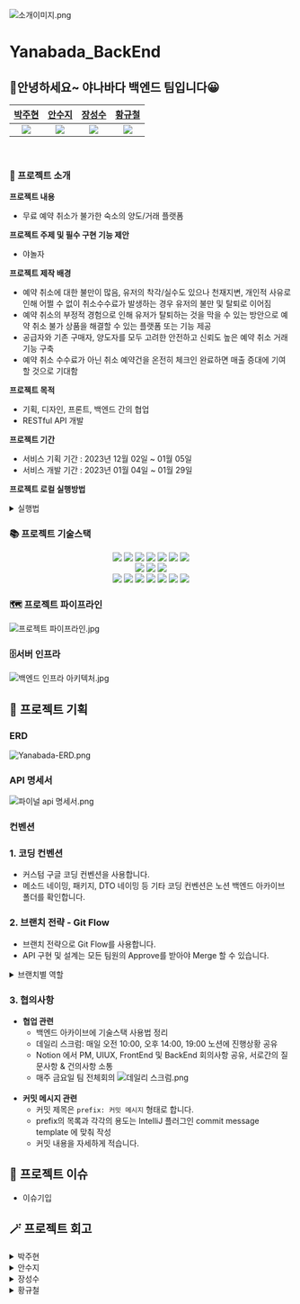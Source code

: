 ﻿![소개이미지.png](image%2F%EC%86%8C%EA%B0%9C%EC%9D%B4%EB%AF%B8%EC%A7%80.png)

# Yanabada_BackEnd
## 👋안녕하세요~ 야나바다 백엔드 팀입니다😀


|    [박주현](https://github.com/Programmer-may)    |       [안수지](https://github.com/deltawing71911)     |         [장성수](https://github.com/tjdtn0219)              |    [황규철](https://github.com/Hwang-Kyu-Cheol)      |
|:----------------------------------------------------------:|:----------------------------------------------------------:|:-----------------------:|:---------------------------------------------------------:|
| ![](https://avatars.githubusercontent.com/u/114227320?v=4) | ![](https://avatars.githubusercontent.com/u/137012201?v=4) | ![](https://avatars.githubusercontent.com/u/76704436?v=4) | ![](https://avatars.githubusercontent.com/u/67046364?v=4) |
<br>

### 🏨 프로젝트 소개
**프로젝트 내용**
 - 무료 예약 취소가 불가한 숙소의 양도/거래 플랫폼

**프로젝트 주제 및 필수 구현 기능 제안**
 - 야놀자

**프로젝트 제작 배경**
- 예약 취소에 대한 불만이 많음, 유저의 착각/실수도 있으나 천재지변, 개인적 사유로 인해 어쩔 수 없이 취소수수료가 발생하는 경우 유저의 불만 및 탈퇴로 이어짐
- 예약 취소의 부정적 경험으로 인해 유저가 탈퇴하는 것을 막을 수 있는 방안으로 예약 취소 불가 상품을 해결할 수 있는 플랫폼 또는 기능 제공
- 공급자와 기존 구매자, 양도자를 모두 고려한 안전하고 신뢰도 높은 예약 취소 거래 기능 구축
- 예약 취소 수수료가 아닌 취소 예약건을 온전히 체크인 완료하면 매출 증대에 기여할 것으로 기대함

**프로젝트 목적**
- 기획, 디자인, 프론트, 백엔드 간의 협업
- RESTful API 개발

**프로젝트 기간**
- 서비스 기획 기간 : 2023년 12월 02일 ~ 01월 05일
- 서비스 개발 기간 : 2023년 01월 04일 ~ 01월 29일

**프로젝트 로컬 실행방법**

<details>
<summary>실행법</summary>

### 로컬 실행환경 셋팅 

```shell
docker run -d -p 6379:6379 --name yanabada_redis redis
```

- 6379 포트로 Redis가 실행중이어야 프로젝트가 정상 실행됩니다!

### 로컬 데이터베이스 H2 접속 경로

1. http://localhost:8080/h2-console 에 들어갑니다.
2. 아래 정보대로 입력 칸을 채우고 Connect를 누른다.

- Driver Class: org.h2.Driver
- JDBC URL: jdbc:h2:mem:testdb
- User Name: sa
- Password: (빈칸)

</details>

### 📚 프로젝트 기술스택
<div align=center> 
    <img src="https://img.shields.io/badge/java-007396?style=for-the-badge&logo=java&logoColor=white"> 
    <img src="https://img.shields.io/badge/gradle-02303A?style=for-the-badge&logo=gradle&logoColor=white">
    <img src="https://img.shields.io/badge/spring-6DB33F?style=for-the-badge&logo=spring&logoColor=white">
    <img src="https://img.shields.io/badge/SpringBoot-6DB33F?style=for-the-badge&logo=Springboot&logoColor=white">
    <img src="https://img.shields.io/badge/springsecurity-6DB33F?style=for-the-badge&logo=springsecurity&logoColor=white">
    <img src="https://img.shields.io/badge/json web tokens-000000?style=for-the-badge&logo=jsonwebtokens&logoColor=white">
    <img src="https://img.shields.io/badge/junit5-25A162?style=for-the-badge&logo=junit5&logoColor=white">    
    <br>
    <img src="https://img.shields.io/badge/Spring data jpa-6DB33F?style=for-the-badge&logo=Databricks&logoColor=white">
    <img src="https://img.shields.io/badge/QueryDSL-0389CF?style=for-the-badge&logo=SingleStore&logoColor=white">
    <img src="https://img.shields.io/badge/Nginx-009639?style=for-the-badge&logo=nginx&logoColor=white">
    <br>
    <img src="https://img.shields.io/badge/redis-DC382D?style=for-the-badge&logo=redis&logoColor=white">
    <img src="https://img.shields.io/badge/Mysql-4479A1?style=for-the-badge&logo=mysql&logoColor=white">
    <img src="https://img.shields.io/badge/Docker-2496ED?style=for-the-badge&logo=docker&logoColor=white">
    <img src="https://img.shields.io/badge/amazon aws-232F3E?style=for-the-badge&logo=amazon aws&logoColor=white">
    <img src="https://img.shields.io/badge/github-181717?style=for-the-badge&logo=github&logoColor=white">
    <img src="https://img.shields.io/badge/github actions-2088FF?style=for-the-badge&logo=GitHubActions&logoColor=white">
<img src="https://img.shields.io/badge/firebase-FFCA28?style=for-the-badge&logo=firebase&logoColor=white">
</div>

### 🗺️ 프로젝트 파이프라인
![프로젝트 파이프라인.jpg](image%2F%ED%94%84%EB%A1%9C%EC%A0%9D%ED%8A%B8%20%ED%8C%8C%EC%9D%B4%ED%94%84%EB%9D%BC%EC%9D%B8.jpg)

### 🗄️서버 인프라
![백엔드 인프라 아키텍처.jpg](image%2F%EB%B0%B1%EC%97%94%EB%93%9C%20%EC%9D%B8%ED%94%84%EB%9D%BC%20%EC%95%84%ED%82%A4%ED%85%8D%EC%B2%98.jpg)

## 📝 프로젝트 기획
### ERD
![Yanabada-ERD.png](image%2FYanabada-ERD.png)

### API 명세서
![파이널 api 명세서.png](image%2F%ED%8C%8C%EC%9D%B4%EB%84%90%20api%20%EB%AA%85%EC%84%B8%EC%84%9C.png)

### 컨벤션

### 1. 코딩 컨벤션

- 커스텀 구글 코딩 컨벤션을 사용합니다.
- 메소드 네이밍, 패키지, DTO 네이밍 등 기타 코딩 컨벤션은 노션 백엔드 아카이브 폴더를 확인합니다.

### 2. 브랜치 전략 - Git Flow

- 브랜치 전략으로 Git Flow를 사용합니다.
- API 구현 및 설계는 모든 팀원의 Approve를 받아야 Merge 할 수 있습니다.

<details>
<summary>브랜치별 역할</summary>

### `feature/#`

- 실제 작업을 하는 브랜치
- 이슈 번호가 1이라면 feature/1로 만들면 됩니.
- 'develop'을 베이스 브랜치로 하여 만들어야 합니다.
    - ( 브랜치 생성은 베이스 브랜치[ 체크아웃되어있는 브랜치 ]를 기준으로 만들어진다.)
- 작업이 완료되면 develop으로 Pull Request를 날립니다.
- 본인을 제외한 조원의 Approve를 모두 받았다면 Merge 합니다.

### `develop`

- 테스트 서버에 자동 배포되는 브랜치
- 다음 버전 개발을 위해 release으로 가기 전 기능 코드들을 모아두는 브랜치
- 작성한 기능이 잘 작동되는지 확인하고, release으로 PR 및 Merge를 하면 됩니다.
- develop으로 Merge 하고 나서 자동 배포된 테스트 서버에서 자신의 API가 정상 작동하는지 꼭 테스트해야 합니다.

### `release`

- 실제 서비스를 운영할 수 있는 메인 서버 자동 배포되는 브랜치
- release으로 Merge 하고 나서 자동 배포된 메인 서버에서 자신의 API가 정상 작동하는지 꼭 테스트해야 합니다.


### `main`

- 최종본을 갖는 브랜치
</details>

### 3. 협의사항

- **협업 관련**
    - 백엔드 아카이브에 기술스택 사용법 정리
    - 데일리 스크럼: 매일 오전 10:00, 오후 14:00, 19:00 노션에 진행상황 공유
    - Notion 에서 PM, UIUX, FrontEnd 및 BackEnd 회의사항 공유, 서로간의 질문사항 & 건의사항 소통
    - 매주 금요일 팀 전체회의
    ![데일리 스크럼.png](image%2F%EB%8D%B0%EC%9D%BC%EB%A6%AC%20%EC%8A%A4%ED%81%AC%EB%9F%BC.png)
        <br><br>
- **커밋 메시지 관련**
    - 커밋 제목은 `prefix: 커밋 메시지` 형태로 합니다.
    - prefix의 목록과 각각의 용도는 IntelliJ 플러그인 commit message template 에 맞춰 작성
    - 커밋 내용을 자세하게 적습니다.


## 🤔 프로젝트 이슈

 - 이슈기입

## 🪄 프로젝트 회고
 
<details>
<summary>박주현</summary>
</details>

<details>
<summary>안수지</summary>
</details>

<details>
<summary>장성수</summary>
</details>

<details>
<summary>황규철</summary>
</details>




